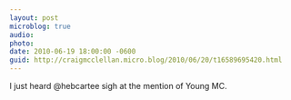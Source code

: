 ```yaml
---
layout: post
microblog: true
audio: 
photo: 
date: 2010-06-19 18:00:00 -0600
guid: http://craigmcclellan.micro.blog/2010/06/20/t16589695420.html
---
```

I just heard @hebcartee sigh at the mention of Young MC.
